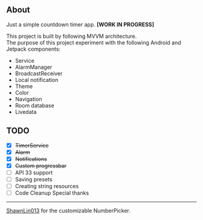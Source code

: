 About
---
Just a simple countdown timer app. __\[WORK IN PROGRESS\]__

This project is built by following MVVM architecture.  
The purpose of this project experiment with the following Android and Jetpack components:

- Service
- AlarmManager
- BroadcastReceiver
- Local notification
- Theme
- Color
- Navigation
- Room database
- Livedata

TODO
---

- [x] ~~TimerService~~
- [x] ~~Alarm~~
- [x] ~~Notifications~~
- [x] ~~Custom progressbar~~
- [ ] API 33 support
- [ ] Saving presets
- [ ] Creating string resources
- [ ] Code Cleanup 
Special thanks
---
[ShawnLin013](https://github.com/ShawnLin013) for the customizable NumberPicker. 
